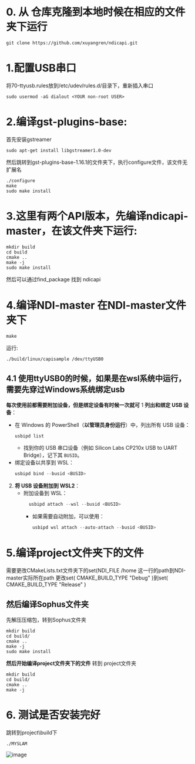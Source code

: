 # 0. 从 仓库克隆到本地时候在相应的文件夹下运行 
```shell
git clone https://github.com/xuyangren/ndicapi.git
```
# 1.配置USB串口
将70-ttyusb.rules放到/etc/udev/rules.d/目录下，重新插入串口
```shell
sudo usermod -aG dialout <YOUR non-root USER>
```


# 2.编译gst-plugins-base:
首先安装gstreamer
```sehll
sudo apt-get install libgstreamer1.0-dev
```
然后跳转到gst-plugins-base-1.16.1的文件夹下，执行configure文件，该文件无扩展名
```sehll
./configure
make
sudo make install
```

# 3.这里有两个API版本，先编译ndicapi-master，在该文件夹下运行:
```sehll
mkdir build
cd build
cmake ..
make -j  
sudo make install
```
然后可以通过find_package 找到 ndicapi

# 4.编译NDI-master  在NDI-master文件夹下
```sehll
make
```
运行:
```sehll
./build/linux/capisample /dev/ttyUSB0 
```
## 4.1 使用ttyUSB0的时候，如果是在wsl系统中运行，需要先穿过Windows系统绑定usb
**每次使用前都需要附加设备，但是绑定设备有时候一次就可**
1 **列出和绑定 USB 设备**：
   - 在 Windows 的 PowerShell（**以管理员身份运行**）中，列出所有 USB 设备：
     ```powershell
     usbipd list
     ```
     - 找到你的 USB 串口设备（例如 Silicon Labs CP210x USB to UART Bridge），记下其 `BUSID`。
   - 绑定设备以共享到 WSL：
     ```powershell
     usbipd bind --busid <BUSID>
     
     ```

2. **将 USB 设备附加到 WSL2**：
   - 附加设备到 WSL：
     ```powershell
       usbipd attach --wsl --busid <BUSID>
     ```
     - 如果需要自动附加，可以使用：
       ```powershell
       usbipd wsl attach --auto-attach --busid <BUSID>
       ```
# 5.编译project文件夹下的文件 
需要更改CMakeLists.txt文件夹下的set(NDI_FILE /home  这一行的path到NDI-master实际所在path
更改set( CMAKE_BUILD_TYPE "Debug" )到set( CMAKE_BUILD_TYPE "Release" )
## 然后编译Sophus文件夹
先解压压缩包，转到Sophus文件夹
 ``` shell
mkdir build
cd build/
cmake ..
make -j
sudo make install
```
**然后开始编译project文件夹下的文件** 转到 project文件夹
 ``` shell
mkdir build
cd build/
cmake ..
make -j
```
# 6. 测试是否安装完好
跳转到project\build下
 ``` shell
./MYSLAM
```

![image](https://github.com/user-attachments/assets/19b66a9f-b2ab-41e2-9783-0149d843b229)



 
